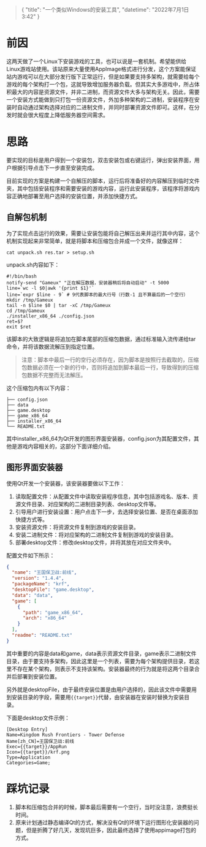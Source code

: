 > {
>   "title": "一个类似Windows的安装工具",
>   "datetime": "2022年7月1日 3:42"
> }

# 前因

这两天做了一个Linux下安装游戏的工具，也可以说是一套机制。希望能供给Linux游戏站使用。该站原来大量使用AppImage格式进行分发，这个方案能保证站内游戏可以在大部分发行版下正常运行，但是如果要支持多架构，就需要给每个游戏的每个架构打一个包，这就导致增加服务器负载。但其实大多游戏中，所占体积最大的内容是资源文件，并非二进制，而资源文件大多与架构无关。因此，需要一个安装方式能做到只打包一份资源文件，外加多种架构的二进制，安装程序在安装时自动通过架构选择对应的二进制文件，并同时部署资源文件即可。这样，在分发时就会很大程度上降低服务器空间需求。

# 思路

要实现的目标是用户得到一个安装包，双击安装包或右键运行，弹出安装界面，用户根据引导点击下一步直至安装完成。

目前实现的方案是构建一个自解压的脚本，运行后将准备好的内容解压到临时文件夹，其中包括安装程序和需要安装的游戏内容，运行此安装程序，该程序将游戏内容正确地部署至用户选择的安装位置，并添加快捷方式。

## 自解包机制

为了实现点击运行的效果，需要让安装包能将自己解压出来并运行其中内容，这个机制实现起来非常简单，就是将脚本和压缩包合并成一个文件，就像这样：

```shell
cat unpack.sh res.tar > setup.sh
```

unpack.sh内容如下：

```shell
#!/bin/bash
notify-send "Gameux" "正在解压数据，安装器稍后将自动启动" -t 5000
line=`wc -l $0|awk '{print $1}'`
line=`expr $line - 9` # 9代表脚本的最大行号（行数-1 且不算最后的一个空行）
mkdir /tmp/Gameux
tail -n $line $0 | tar -xC /tmp/Gameux
cd /tmp/Gameux
./installer_x86_64 ./config.json
ret=$?
exit $ret

```

该脚本的大致逻辑是将追加在脚本尾部的压缩包数据，通过标准输入流传递给tar命令，并将该数据流解压到指定位置。

> 注意：脚本中最后一行的空行必须存在，因为脚本是按照行去截取的，压缩包数据必须在一个新的行中，否则将追加到脚本最后一行，导致得到的压缩包数据不完整而无法解压。

这个压缩包内有以下内容：

```text
├── config.json
├── data
├── game.desktop
├── game_x86_64
├── installer_x86_64
└── README.txt
```
其中installer_x86_64为Qt开发的图形界面安装器，config.json为其配置文件，其他是游戏内容相关的，这部分下面详细介绍。

## 图形界面安装器

使用Qt开发一个安装器，该安装器要做以下工作：
1. 读取配置文件：从配置文件中读取安装程序信息，其中包括游戏名、版本、资源文件目录、对应架构的二进制目录列表、desktop文件等。
2. 引导用户进行安装设置：用户点击下一步，去选择安装位置、是否在桌面添加快捷方式等。
3. 安装资源文件：将资源文件复制到游戏的安装目录。
4. 安装二进制文件：将对应架构的二进制文件复制到游戏的安装目录。
5. 部署desktop文件：修改desktop文件，并将其放在对应文件夹中。

配置文件如下所示：

```json
{
  "name": "王国保卫战:前线",
  "version": "1.4.4",
  "packageName": "krf",
  "desktopFile": "game.desktop",
  "data": "data",
  "game": [
    {
      "path": "game_x86_64",
      "arch": "x86_64"
    }
  ],
  "readme": "README.txt"
}
```

其中重要的内容是data和game，data表示资源文件目录，game表示二进制文件目录，由于要支持多架构，因此这里是一个列表，需要为每个架构提供目录，若这里不存在某个架构，则表示不支持该架构。安装器最终的行为就是将这两个目录合并后部署到安装位置。

另外就是desktopFile，由于最终安装位置是由用户选择的，因此该文件中需要用到安装目录的字段，需要用`{{target}}`代替，由安装器在安装时替换为安装目录。

下面是desktop文件示例：

```text
[Desktop Entry]
Name=Kingdom Rush Frontiers - Tower Defense
Name[zh_CN]=王国保卫战:前线
Exec={{target}}/AppRun
Icon={{target}}/krf.png
Type=Application
Categories=Game;
```

# 踩坑记录

1. 脚本和压缩包合并的时候，脚本最后需要有一个空行，当时没注意，浪费挺长时间。
2. 原来计划通过静态编译Qt的方式，解决没有Qt的环境下运行图形化安装器的问题，但是折腾了好几天，发现坑巨多，因此最终选择了使用appimage打包的方式。